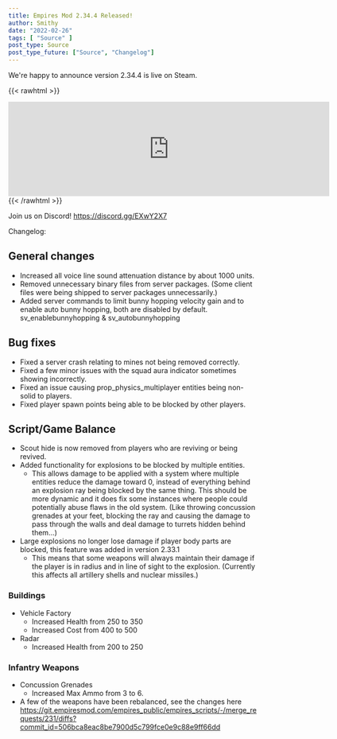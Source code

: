 ```yaml
---
title: Empires Mod 2.34.4 Released!
author: Smithy
date: "2022-02-26"
tags: [ "Source" ]
post_type: Source
post_type_future: ["Source", "Changelog"]
---
```



We're happy to announce version 2.34.4 is live on Steam.

{{< rawhtml >}}
<iframe src="https://store.steampowered.com/widget/17740/" frameborder="0" width="646" height="190"></iframe>
{{< /rawhtml >}}

Join us on Discord! https://discord.gg/EXwY2X7

Changelog:

## General changes
- Increased all voice line sound attenuation distance by about 1000 units.
- Removed unnecessary binary files from server packages. (Some client files were being shipped to server packages unnecessarily.)
- Added server commands to limit bunny hopping velocity gain and to enable auto bunny hopping, both are disabled by default. sv_enablebunnyhopping & sv_autobunnyhopping


## Bug fixes
- Fixed a server crash relating to mines not being removed correctly.
- Fixed a few minor issues with the squad aura indicator sometimes showing incorrectly.
- Fixed an issue causing prop_physics_multiplayer entities being non-solid to players.
- Fixed player spawn points being able to be blocked by other players.


## Script/Game Balance
- Scout hide is now removed from players who are reviving or being revived.
- Added functionality for explosions to be blocked by multiple entities.
	- This allows damage to be applied with a system where multiple entities reduce the damage toward 0, instead of everything behind an explosion ray being blocked by the same thing. This should be more dynamic and it does fix some instances where people could potentially abuse flaws in the old system. (Like throwing concussion grenades at your feet, blocking the ray and causing the damage to pass through the walls and deal damage to turrets hidden behind them...)
- Large explosions no longer lose damage if player body parts are blocked, this feature was added in version 2.33.1
	- This means that some weapons will always maintain their damage if the player is in radius and in line of sight to the explosion. (Currently this affects all artillery shells and nuclear missiles.)

### Buildings
- Vehicle Factory
	- Increased Health from 250 to 350
	- Increased Cost from 400 to 500
- Radar
	- Increased Health from 200 to 250

### Infantry Weapons
- Concussion Grenades
	- Increased Max Ammo from 3 to 6.
- A few of the weapons have been rebalanced, see the changes here https://git.empiresmod.com/empires_public/empires_scripts/-/merge_requests/231/diffs?commit_id=506bca8eac8be7900d5c799fce0e9c88e9ff66dd
